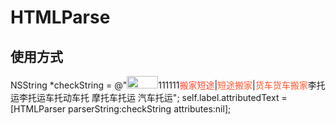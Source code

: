 # HTMLParse
## 使用方式
  NSString *checkString = @"<img src='https://wos.58cdn.com.cn/cDazYxWcDHJ/picasso/c8m6fpum__w204_h80.png' width='50' height='20'></img>111111<font color='#ff432e' name='PingFangSC-Regular'>搬家短途</font>|<font color='#ff552e'>短途搬家</font>|<font color='#ff552e'>货车货车搬家</font>李托运李托运车托动车托 摩托车托运 汽车托运</font>";
  self.label.attributedText = [HTMLParser parserString:checkString attributes:nil];
